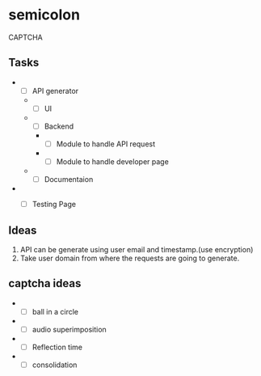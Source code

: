 # semicolon
CAPTCHA

## Tasks
* - [ ] API generator
  * - [ ] UI
  * - [ ] Backend
    * - [ ] Module to handle API request
    * - [ ] Module to handle developer page
  * - [ ] Documentaion
* - [ ] Testing Page


## Ideas
1. API can be generate using user email and timestamp.(use encryption)
2. Take user domain from where the requests are going to generate.


## captcha ideas
* - [ ] ball in a circle
* - [ ] audio superimposition
* - [ ] Reflection time
* - [ ] consolidation
